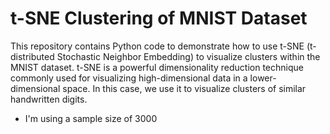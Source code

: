# t-SNE Clustering of MNIST Dataset

This repository contains Python code to demonstrate how to use t-SNE (t-distributed Stochastic Neighbor Embedding) to visualize clusters within the MNIST dataset. t-SNE is a powerful dimensionality reduction technique commonly used for visualizing high-dimensional data in a lower-dimensional space. In this case, we use it to visualize clusters of similar handwritten digits.

- I'm using a sample size of 3000
